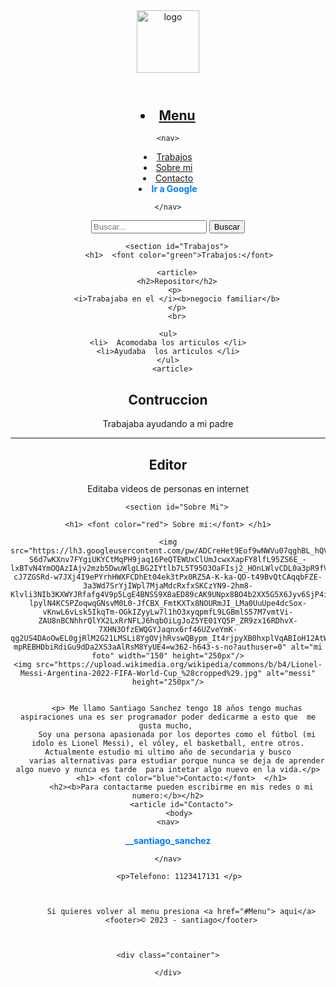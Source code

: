 <html lang="es">
<header>
<img src="https://previews.123rf.com/images/bernardojbp/bernardojbp1604/bernardojbp160400168/55421826-dibujado-a-mano-ilustraci%C3%B3n-o-dibujo-de-un-ojo-humano.jpg" alt="logo" height="100px">
</header>
 
 <body>
    <header>
	    <section id="Menu">
        <h1> <li><a href="#Menu">Menu</a></li> </h1>
  

    
    <nav>
 <li>  <a href="#Trabajos">Trabajos</a> </li>
   <li>  <a href="#Sobre mi">Sobre mi</a>  </li>
       <li> <a href="#Contacto">Contacto</a> </li>
                                                                                           
   <li> <a href="https://www.google.com/" style="color: #007bff; text-decoration: none; font-weight: 
                                                     bold;">Ir a Google</a> </li>
				        
				

         
        
    </nav>


<body>
    <form action="/buscar" method="get">
        <input type="text" name="q" placeholder="Buscar...">
        <input type="submit"  value="Buscar">
    </form>
</body>

        <section id="Trabajos">
		 <h1>  <font color="green">Trabajos:</font>
 </h1>

		<article>
		<h2>Repositor</h2>
		<p> 
		<i>Trabajaba en el </i><b>negocio familiar</b>
		</p>
		<br>
	
	<ul>
	<li>  Acomodaba los articulos </li>
	<li>Ayudaba  los articulos </li>
	</ul>
      <article>
		
<h2> Contruccion </h2>
<p> Trabajaba ayudando a mi padre </p>
</article>
<hr>

<article>
<h2> Editor </h2>
<p> Editaba videos de personas en internet  </p>
</article>

		<section id="Sobre Mi">
		
	<h1> <font color="red"> Sobre mi:</font> </h1>
		
    <img src="https://lh3.googleusercontent.com/pw/ADCreHet9Eof9wNWVu07qghBL_hQVWKyl0wmCcZZQICmVE1-S6d7wKXnv7FYgiUKYCtMqPH9jaq16PeQTEWUxClUmJcwxXapFY8lfL95ZS6E_-lxBTvN4YmOQAzIAjv2mzb5DwuWlgLBG2IYtlb7L5T95O3OaFIsj2_HOnLWlvCDL0a3pR9fVGX7VYykCIbe5eNC1W73wX2KHt0WPaDEvPHat2cE3IvUjozev1NRA5Jr-cJ7ZGSRd-w7JXj4I9ePYrhHWXFCDhEt04ek3tPx0RZ5A-K-ka-QD-t49BvQtCAqqbFZE-3a3Wd7SrYjIWpl7MjaMdcRxfxSKCzYN9-2hm8-Klvli3NIb3KXWYJRfafg4V9p5LgE4BNSS9X8aED89cAK9UNpx8BO4b2XX5G5X6Jyv6SjP4iVguucNeOm7G-lpylN4KCSPZoqwqGNsvM0L0-JfCBX_FmtKXTx8NOURmJI_LMa0UuUpe4dcSox-vKnwL6vLsk5IkqTm-OGkIZyyLw7l1hO3xyqpmfL9LGBmlS57M7vmtVi-ZAU8nBCNhhrQlYX2LxRrNFLJ6hqbOiLgJoZ5YE01YQ5P_ZR9zx16RDhvX-7XHN3OfzEWQGYJaqnx6rf46UZveYmK-qg2US4DAoOwEL0gjRlM2G21LMSLi8YgOVjhRvswQBypm_It4rjpyXB0hxplVqABIoH12AtWl2tbPL0qo0vBK8VSby7pXKyDKLJev3nX01OHePSgp99txq5zbhEPox47ImtJ32pXL0nNDcra8O25BYAJxtAasKjGBO0lqrrmxa6Q_KblaGC_bPQBCnBh2BYAJ_79J_2QyYggZa9vloBTy3SdvWna4APKWqdBpS0MXPwZTUW4rDFJAqPdi_QTiq3TCSv-mpREBHDbiRdiGu9dDa2XS3aAlRsM8YyUE4=w362-h643-s-no?authuser=0" alt="mi foto" width="150" height="250px"/>
	<img src="https://upload.wikimedia.org/wikipedia/commons/b/b4/Lionel-Messi-Argentina-2022-FIFA-World-Cup_%28cropped%29.jpg" alt="messi" height="250px"/>
	
	
		<p> Me llamo Santiago Sanchez tengo 18 años tengo muchas aspiraciones una es ser programador poder dedicarme a esto que  me gusta mucho, 
		Soy una persona apasionada por los deportes como el fútbol (mi idolo es Lionel Messi), el vóley, el basketball, entre otros. Actualmente estudio mi ultimo año de secundaria y busco
        varias alternativas para estudiar porque nunca se deja de aprender algo nuevo y nunca es tarde  para intetar algo nuevo en la vida.</p>
		  <h1> <font color="blue">Contacto:</font>  </h1>
		  <h2><b>Para contactarme pueden escribirme en mis redes o mi numero:</b></h2>
		  <article id="Contacto">
		 <body>
    <nav>
       
<a href=" https://www.instagram.com/__santiago_sanchez/ " style="color: #007bff; text-decoration: none; font-weight: bold;">__santiago_sanchez</a>
    
    </nav>
		
		 <p>Telefono: 1123417131 </p>
		 
		  
		  
		  Si quieres volver al menu presiona <a href="#Menu"> aqui</a>
		  <footer>© 2023 - santiago</footer>
		  
 

    <div class="container">

    </div>
